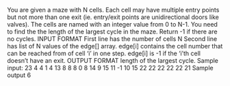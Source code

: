 You are given a maze with N cells. Each cell may have multiple entry points but not more than one exit (ie. entry/exit points are unidirectional doors like valves).
The cells are named with an integer value from 0 to N-1.
You need to find the the length of the largest cycle in the maze. Return -1 if there are no cycles.
INPUT FORMAT
First line has the number of cells N
Second line has list of N values of the edge[] array. edge[i] contains the cell number that can be reached from of cell ‘i’ in one step. edge[i] is -1 if the ‘i’th cell doesn’t have an exit.
OUTPUT FORMAT
length of the largest cycle.
Sample input:
23
4 4 1 4 13 8 8 8 0 8 14 9 15 11 -1 10 15 22 22 22 22 22 21
Sample output
6
